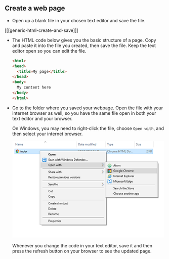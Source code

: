 ## Create a web page

- Open up a blank file in your chosen text editor and save the file.

[[[generic-html-create-and-save]]]

- The HTML code below gives you the basic structure of a page. Copy and paste it into the file you created, then save the file. Keep the text editor open so you can edit the file.

  ```html
  <html>
  <head>
    <title>My page</title>
  </head>
  <body>
    My content here
  </body>
  </html>
  ```

- Go to the folder where you saved your webpage. Open the file with your internet browser as well, so you have the same file open in both your text editor and your browser.

  On Windows, you may need to right-click the file, choose `Open with`, and then select your internet browser.

  ![Open with browser](images/open-with-browser.png)

  Whenever you change the code in your text editor, save it and then press the refresh button on your browser to see the updated page.
